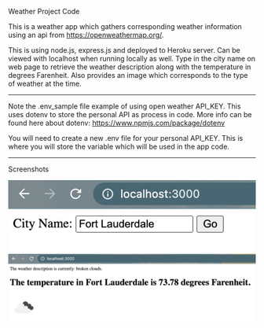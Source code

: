 Weather Project Code

This is a weather app which gathers corresponding weather information using an api from https://openweathermap.org/.

This is using node.js, express.js and deployed to Heroku server. Can be viewed with localhost when running locally as well. Type in the city name on web page to retrieve the weather description along with the temperature in degrees Farenheit. Also provides an image which corresponds to the type of weather at the time.

---

Note the .env_sample file example of using open weather API_KEY. This uses dotenv to store the personal API as process in code. More info can be found here about dotenv: https://www.npmjs.com/package/dotenv

You will need to create a new .env file for your personal API_KEY. This is where you will store the variable which will be used in the app code.

---

Screenshots

<img src="images/weather-city-input.png">
<img src="images/weather-city-result.png">
